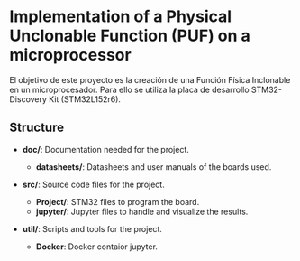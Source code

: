 # Implementation of a Physical Unclonable Function (PUF) on a microprocessor

El objetivo de este proyecto es la creación de una Función Física Inclonable en un microprocesador.
Para ello se utiliza la placa de desarrollo STM32-Discovery Kit (STM32L152r6).

## Structure

+ __doc/__: Documentation needed for the project.
    + __datasheets/__: Datasheets and user manuals of the boards used.
    
+ __src/__: Source code files for the project.
    + __Project/__: STM32 files to program the board.
  + __jupyter/__: Jupyter files to handle and visualize the results. 

+ __util/__: Scripts and tools for the project.
  + __Docker__: Docker contaior jupyter.
